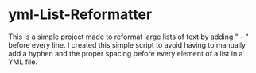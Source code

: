 # yml-List-Reformatter
 This is a simple project made to reformat large lists of text by adding "  - " before every line. I created this simple script to avoid having to manually add a hyphen and the proper spacing before every element of a list in a YML file.
